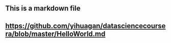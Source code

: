 ## This is a markdown file
## https://github.com/yihuagan/datasciencecoursera/blob/master/HelloWorld.md
